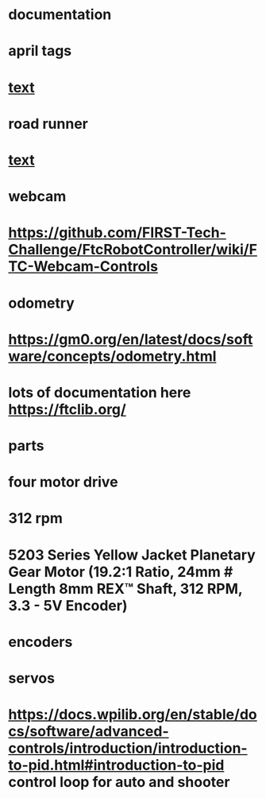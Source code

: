 
# documentation
# april tags 
# [text](https://ftc-docs.firstinspires.org/en/latest/apriltag/vision_portal/apriltag_library/apriltag-library.html)
# road runner
# [text](https://learnroadrunner.com/)
# webcam
# https://github.com/FIRST-Tech-Challenge/FtcRobotController/wiki/FTC-Webcam-Controls
# odometry
# https://gm0.org/en/latest/docs/software/concepts/odometry.html

# lots of documentation here https://ftclib.org/

# parts
# four motor drive 
# 312 rpm 
# 5203 Series Yellow Jacket Planetary Gear Motor (19.2:1 Ratio, 24mm # Length 8mm REX™ Shaft, 312 RPM, 3.3 - 5V Encoder)
# encoders 
# servos

# https://docs.wpilib.org/en/stable/docs/software/advanced-controls/introduction/introduction-to-pid.html#introduction-to-pid control loop for auto and shooter